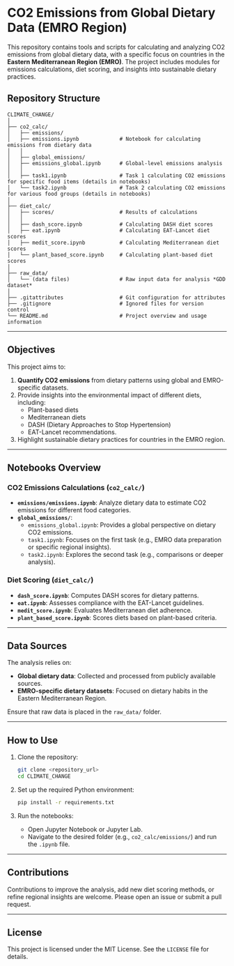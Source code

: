 
# CO2 Emissions from Global Dietary Data (EMRO Region)

This repository contains tools and scripts for calculating and analyzing CO2 emissions from global dietary data, with a specific focus on countries in the **Eastern Mediterranean Region (EMRO)**. The project includes modules for emissions calculations, diet scoring, and insights into sustainable dietary practices.

## Repository Structure

```
CLIMATE_CHANGE/
│
├── co2_calc/
│   ├── emissions/
│   ├── emissions.ipynb             # Notebook for calculating emissions from dietary data
│   │ 
│   ├── global_emissions/
│   ├── emissions_global.ipynb      # Global-level emissions analysis
│   │ 
│   ├── task1.ipynb                 # Task 1 calculating CO2 emissions for specific food items (details in notebooks)
│   └── task2.ipynb                 # Task 2 calculating CO2 emissions for various food groups (details in notebooks)
│
├── diet_calc/
│   ├── scores/                     # Results of calculations 
│   │ 
│   ├── dash_score.ipynb            # Calculating DASH diet scores
│   ├── eat.ipynb                   # Calculating EAT-Lancet diet scores
│   ├── medit_score.ipynb           # Calculating Mediterranean diet scores
│   └── plant_based_score.ipynb     # Calculating plant-based diet scores
│
├── raw_data/
│   └── (data files)                # Raw input data for analysis *GDD dataset* 
│
├── .gitattributes                  # Git configuration for attributes
├── .gitignore                      # Ignored files for version control
└── README.md                       # Project overview and usage information
```

---

## Objectives

This project aims to:
1. **Quantify CO2 emissions** from dietary patterns using global and EMRO-specific datasets.
2. Provide insights into the environmental impact of different diets, including:
   - Plant-based diets
   - Mediterranean diets
   - DASH (Dietary Approaches to Stop Hypertension)
   - EAT-Lancet recommendations.
3. Highlight sustainable dietary practices for countries in the EMRO region.

---

## Notebooks Overview

### CO2 Emissions Calculations (`co2_calc/`)
- **`emissions/emissions.ipynb`**: Analyze dietary data to estimate CO2 emissions for different food categories.
- **`global_emissions/`**: 
  - `emissions_global.ipynb`: Provides a global perspective on dietary CO2 emissions.
  - `task1.ipynb`: Focuses on the first task (e.g., EMRO data preparation or specific regional insights).
  - `task2.ipynb`: Explores the second task (e.g., comparisons or deeper analysis).

### Diet Scoring (`diet_calc/`)
- **`dash_score.ipynb`**: Computes DASH scores for dietary patterns.
- **`eat.ipynb`**: Assesses compliance with the EAT-Lancet guidelines.
- **`medit_score.ipynb`**: Evaluates Mediterranean diet adherence.
- **`plant_based_score.ipynb`**: Scores diets based on plant-based criteria.

---

## Data Sources

The analysis relies on:
- **Global dietary data**: Collected and processed from publicly available sources.
- **EMRO-specific dietary datasets**: Focused on dietary habits in the Eastern Mediterranean Region.

Ensure that raw data is placed in the `raw_data/` folder.

---

## How to Use

1. Clone the repository:
   ```bash
   git clone <repository_url>
   cd CLIMATE_CHANGE
   ```

2. Set up the required Python environment:
   ```bash
   pip install -r requirements.txt
   ```

3. Run the notebooks:
   - Open Jupyter Notebook or Jupyter Lab.
   - Navigate to the desired folder (e.g., `co2_calc/emissions/`) and run the `.ipynb` file.

---

## Contributions

Contributions to improve the analysis, add new diet scoring methods, or refine regional insights are welcome. Please open an issue or submit a pull request.

---

## License

This project is licensed under the MIT License. See the `LICENSE` file for details.

